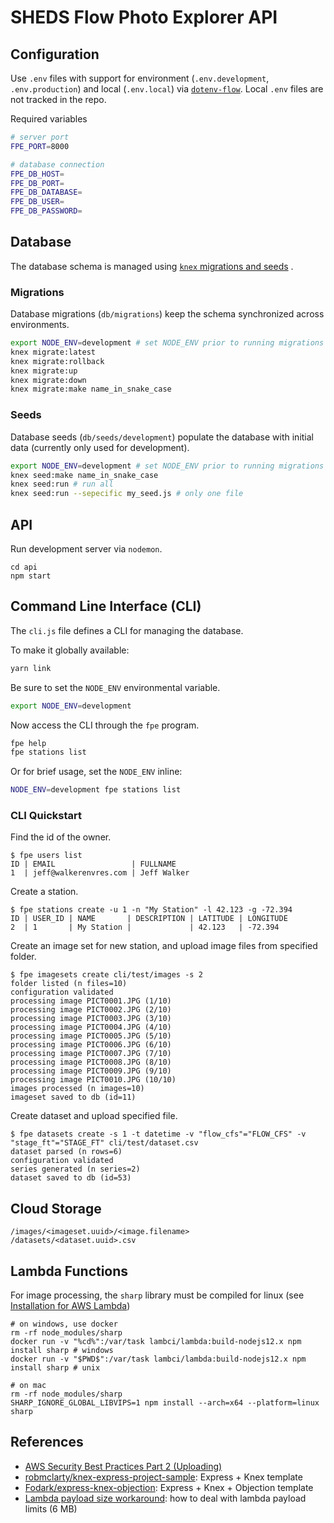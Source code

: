 SHEDS Flow Photo Explorer API
=============================

## Configuration

Use `.env` files with support for environment (`.env.development`, `.env.production`) and local (`.env.local`) via [`dotenv-flow`](npmjs.com/package/dotenv-flow). Local `.env` files are not tracked in the repo.

Required variables

```bash
# server port
FPE_PORT=8000

# database connection
FPE_DB_HOST=
FPE_DB_PORT=
FPE_DB_DATABASE=
FPE_DB_USER=
FPE_DB_PASSWORD=
```

## Database

The database schema is managed using [`knex` migrations and seeds]() .

### Migrations

Database migrations (`db/migrations`) keep the schema synchronized across environments.

```sh
export NODE_ENV=development # set NODE_ENV prior to running migrations (important!)
knex migrate:latest
knex migrate:rollback
knex migrate:up
knex migrate:down
knex migrate:make name_in_snake_case
```

### Seeds

Database seeds (`db/seeds/development`) populate the database with initial data (currently only used for development).

```sh
export NODE_ENV=development # set NODE_ENV prior to running migrations (important!)
knex seed:make name_in_snake_case
knex seed:run # run all
knex seed:run --sepecific my_seed.js # only one file
```

## API

Run development server via `nodemon`.

```
cd api
npm start
```

## Command Line Interface (CLI)

The `cli.js` file defines a CLI for managing the database.

To make it globally available:

```sh
yarn link
```

Be sure to set the `NODE_ENV` environmental variable.

```sh
export NODE_ENV=development
```

Now access the CLI through the `fpe` program.

```sh
fpe help
fpe stations list
```

Or for brief usage, set the `NODE_ENV` inline:

```sh
NODE_ENV=development fpe stations list
```

### CLI Quickstart

Find the id of the owner.

```
$ fpe users list
ID | EMAIL                 | FULLNAME
1  | jeff@walkerenvres.com | Jeff Walker
```

Create a station.

```
$ fpe stations create -u 1 -n "My Station" -l 42.123 -g -72.394
ID | USER_ID | NAME       | DESCRIPTION | LATITUDE | LONGITUDE
2  | 1       | My Station |             | 42.123   | -72.394
```

Create an image set for new station, and upload image files from specified folder.

```
$ fpe imagesets create cli/test/images -s 2
folder listed (n files=10)
configuration validated
processing image PICT0001.JPG (1/10)
processing image PICT0002.JPG (2/10)
processing image PICT0003.JPG (3/10)
processing image PICT0004.JPG (4/10)
processing image PICT0005.JPG (5/10)
processing image PICT0006.JPG (6/10)
processing image PICT0007.JPG (7/10)
processing image PICT0008.JPG (8/10)
processing image PICT0009.JPG (9/10)
processing image PICT0010.JPG (10/10)
images processed (n images=10)
imageset saved to db (id=11)
```

Create dataset and upload specified file.

```
$ fpe datasets create -s 1 -t datetime -v "flow_cfs"="FLOW_CFS" -v "stage_ft"="STAGE_FT" cli/test/dataset.csv
dataset parsed (n rows=6)
configuration validated
series generated (n series=2)
dataset saved to db (id=53)
```

## Cloud Storage

```
/images/<imageset.uuid>/<image.filename>
/datasets/<dataset.uuid>.csv
```

## Lambda Functions

For image processing, the `sharp` library must be compiled for linux (see [Installation for AWS Lambda](https://sharp.pixelplumbing.com/install#aws-lambda))

```
# on windows, use docker
rm -rf node_modules/sharp
docker run -v "%cd%":/var/task lambci/lambda:build-nodejs12.x npm install sharp # windows
docker run -v "$PWD$":/var/task lambci/lambda:build-nodejs12.x npm install sharp # unix

# on mac
rm -rf node_modules/sharp
SHARP_IGNORE_GLOBAL_LIBVIPS=1 npm install --arch=x64 --platform=linux sharp
```

## References

- [AWS Security Best Practices Part 2 (Uploading)](https://hedgehoglab.com/blog/aws-s3-security-best-practices-part-2)
- [robmclarty/knex-express-project-sample](https://github.com/robmclarty/knex-express-project-sample): Express + Knex template
- [Fodark/express-knex-objection](https://github.com/Fodark/express-knex-objection/blob/master/api/users.js): Express + Knex + Objection template
- [Lambda payload size workaround](https://seancoates.com/blogs/lambda-payload-size-workaround): how to deal with lambda payload limits (6 MB)
